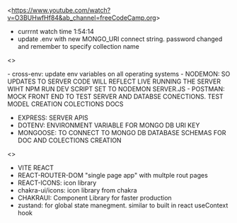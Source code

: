 <<https://www.youtube.com/watch?v=O3BUHwfHf84&ab_channel=freeCodeCamp.org>> 

- currrnt watch time 1:54:14
- update .env with new MONGO_URI connect string. password changed and remember to specify collection name

<<BACKEND>>

 <dev>
- cross-env: update env variables on all operating systems
- NODEMON: SO UPDATES TO SERVER CODE WILL REFLECT LIVE RUNNING THE SERVER WIHT NPM RUN DEV SCRIPT SET TO NODEMON SERVER.JS
</dev>
- POSTMAN: MOCK FRONT END TO TEST SERVER AND DATABSE CONECTIONS. TEST MODEL CREATION COLECTIONS DOCS

- EXPRESS: SERVER APIS
- DOTENV: ENVIRONMENT VARIABLE FOR MONGO DB URI KEY
- MONGOOSE: TO CONNECT TO MONGO DB DATABASE SCHEMAS FOR DOC AND COLECTIONS CREATION


<<FRONTEND>>

- VITE REACT
- REACT-ROUTER-DOM "single page app" with multple rout pages
- REACT-ICONS: icon library
- chakra-ui/icons: icon library from chakra
- CHAKRAUI: Component Library for faster production
- zustand: for global state manegment. similar to built in react useContext hook